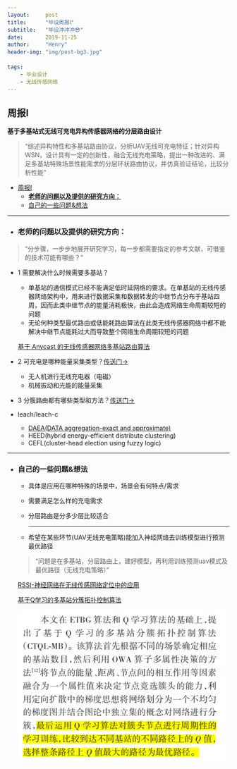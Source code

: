 ```yaml
---
layout:     post
title:      "毕设周报Ⅰ"
subtitle:   "毕设冲冲冲😎"
date:       2019-11-25
author:     "Henry"
header-img: "img/post-bg3.jpg"

tags:
    - 毕业设计
    - 无线传感网络
---
```



## 周报Ⅰ

 **基于多基站式无线可充电异构传感器网络的分层路由设计**

> “综述异构特性和多基站路由协议，分析UAV无线可充电特征；针对异构WSN，设计具有一定的创新性，融合无线充电策略，提出一种改进的、满足多基站特殊场景性能需求的分层环状路由协议，并仿真验证结论，比较分析性能”



* [周报Ⅰ](#%E5%91%A8%E6%8A%A5%E2%85%B0)
  * [<strong>老师的问题以及提供的研究方向：</strong>](#%E8%80%81%E5%B8%88%E7%9A%84%E9%97%AE%E9%A2%98%E4%BB%A5%E5%8F%8A%E6%8F%90%E4%BE%9B%E7%9A%84%E7%A0%94%E7%A9%B6%E6%96%B9%E5%90%91)
  * [自己的一些问题&amp;想法](#%E8%87%AA%E5%B7%B1%E7%9A%84%E4%B8%80%E4%BA%9B%E9%97%AE%E9%A2%98%E6%83%B3%E6%B3%95)



---




-  ### **老师的问题以及提供的研究方向：**

>“分步骤，一步步地展开研究学习，每一步都需要指定的参考文献，可借鉴的技术可能有哪些？”

- 1 需要解决什么时候需要多基站？

  - 单基站的通信模式已经不能满足低时延网络的要求。在单基站的无线传感器网络架构中，用来进行数据采集和数据转发的中继节点分布于基站四周，因而此类中继节点的能量消耗极快，由此会造成网络生命周期较短的问题
  - 无论何种类型最优路由或低能耗路由算法在此类无线传感器网络中都不能解决中继节点能耗过大而导致整个网络生命周期较短的问题
  
  [基于 Anycast 的无线传感器网络多基站路由算法]( [https://github.com/HenryChen1/Graduation-design-of-Wireless-sensor-network/blob/master/reference/%E5%9F%BA%E4%BA%8EAnycast%E7%9A%84%E6%97%A0%E7%BA%BF%E4%BC%A0%E6%84%9F%E5%99%A8%E7%BD%91%E7%BB%9C%E5%A4%9A%E5%9F%BA%E7%AB%99%E8%B7%AF%E7%94%B1%E7%AE%97%E6%B3%95_%E6%9E%97%E6%B5%B7%E5%B3%B0.pdf](https://github.com/HenryChen1/Graduation-design-of-Wireless-sensor-network/blob/master/reference/基于Anycast的无线传感器网络多基站路由算法_林海峰.pdf) )


- 2 可充电是哪种能量采集类型？[传送门->]( https://wenku.baidu.com/view/d3d2fda4f524ccbff12184c8.html )

  - 无人机进行无线充电器（电磁）
  - 机械振动和光能的能量采集


- 3 分簇路由都有哪些类型和方法？[传送门->]( https://blog.csdn.net/bbs375/article/details/52057553)
- leach/leach-c
  - [DAEA(DATA aggregation-exact and approximate)]( https://wenku.baidu.com/view/33986a5478563c1ec5da50e2524de518964bd3d3.html )
  - HEED(hybrid energy-efficient distribute clustering)
  - CEFL(cluster-head election using fuzzy logic) 

---

- ### 自己的一些问题&想法
  
  - 具体是应用在哪种特殊的场景中，场景会有何特点/需求
  
  - 需要满足怎么样的充电需求

  - 分层路由是分多少层比较适合
  
    ---
  
    
  
  
  - 希望在某些环节(UAV无线充电策略)能加入神经网络去训练模型进行预测最优路径
  
  > “问题是在多基站，分层路由上，建好模型，再利用训练预测uav模式及最优路径（无线充电策略）”
  
  [RSSI-神经网络在无线传感网络定位中的应用](https://github.com/HenryChen1/Graduation-design-of-Wireless-sensor-network/blob/master/reference/RSSI-神经网络在无线传感网络定位中的应用.pdf)
  
  [基于Q学习的多基站分簇拓扑控制算法](https://github.com/HenryChen1/Graduation-design-of-Wireless-sensor-network/blob/master/reference/基于Q学习的多基站分簇拓扑控制算法.pdf) 
  
  
  
  ![1](https://github.com/HenryChen1/Graduation-design-of-Wireless-sensor-network/blob/master/pic/weekly%20report_1.png?raw=true)
  
  